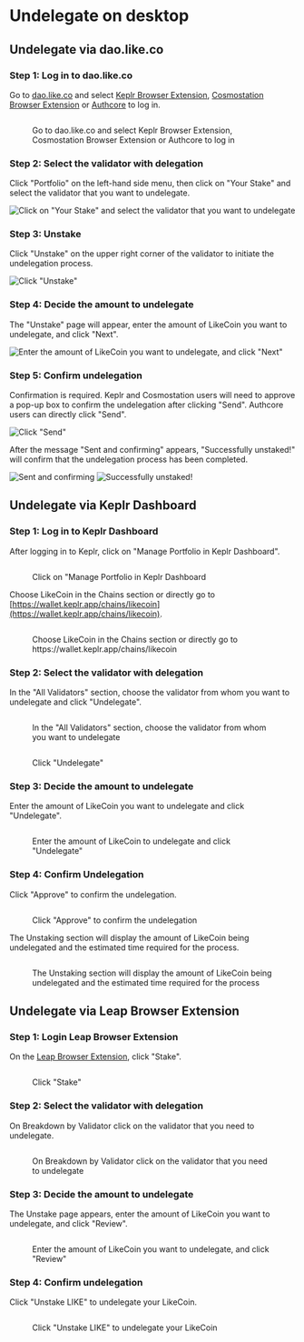 # Undelegate on desktop

## **Undelegate via dao.like.co**

### Step 1: Log in to dao.like.co

Go to [dao.like.co](https://dao.like.co/) and select [Keplr Browser Extension](../../wallet/keplr/), [Cosmostation Browser Extension](../../wallet/cosmostation/) or [Authcore](../../../user-guide/liker-id/register/) to log in.

<figure><img src="../../../.gitbook/assets/Civic Liker Web 3-01.png" alt=""><figcaption><p>Go to dao.like.co and select Keplr Browser Extension, Cosmostation Browser Extension or Authcore to log in</p></figcaption></figure>

### **Step 2: Select the validator with delegation**

Click "Portfolio" on the left-hand side menu, then click on "Your Stake" and select the validator that you want to undelegate.

![Click on "Your Stake" and select the validator that you want to undelegate](<../../../.gitbook/assets/dao.like.co unstake 01.png>)

### **Step 3: Unstake**

Click "Unstake" on the upper right corner of the validator to initiate the undelegation process.

![Click "Unstake"](<../../../.gitbook/assets/dao.like.co unstake 02.png>)

### Step 4: Decide the amount to undelegate

The "Unstake" page will appear, enter the amount of LikeCoin you want to undelegate, and click "Next".

![Enter the amount of LikeCoin you want to undelegate, and click "Next"](<../../../.gitbook/assets/dao.like.co unstake 03.png>)

### Step 5: Confirm undelegation

Confirmation is required. Keplr and Cosmostation users will need to approve a pop-up box to confirm the undelegation after clicking "Send". Authcore users can directly click "Send".

![Click "Send"](<../../../.gitbook/assets/dao.like.co unstake 04.png>)

After the message "Sent and confirming" appears, "Successfully unstaked!" will confirm that the undelegation process has been completed.

![Sent and confirming](<../../../.gitbook/assets/dao.like.co unstake 05.png>) ![Successfully unstaked!](<../../../.gitbook/assets/dao.like.co unstake 06.png>)

## Undelegate via Keplr Dashboard

### Step 1: Log in to Keplr Dashboard

After logging in to Keplr, click on "Manage Portfolio in Keplr Dashboard".

<figure><img src="../../../.gitbook/assets/Keplr Dashboard.png" alt=""><figcaption><p>Click on "Manage Portfolio in Keplr Dashboard</p></figcaption></figure>

Choose LikeCoin in the Chains section or directly go to [https://wallet.keplr.app/chains/likecoin](https://wallet.keplr.app/chains/likecoin).

<figure><img src="../../../.gitbook/assets/Keplr Dashboard Dekegate 1.png" alt=""><figcaption><p>Choose LikeCoin in the Chains section or directly go to https://wallet.keplr.app/chains/likecoin</p></figcaption></figure>

### Step 2: Select the validator with delegation

In the "All Validators" section, choose the validator from whom you want to undelegate and click "Undelegate".

<figure><img src="../../../.gitbook/assets/Keplr Dashboard Dekegate 2.png" alt=""><figcaption><p>In the "All Validators" section, choose the validator from whom you want to undelegate</p></figcaption></figure>

<figure><img src="../../../.gitbook/assets/Keplr Dashboard Undelegate 1.png" alt=""><figcaption><p>Click "Undelegate"</p></figcaption></figure>

### Step 3: Decide the amount to undelegate

Enter the amount of LikeCoin you want to undelegate and click "Undelegate".

<figure><img src="../../../.gitbook/assets/Keplr Dashboard Undelegate 2.png" alt=""><figcaption><p>Enter the amount of LikeCoin to undelegate and click "Undelegate"</p></figcaption></figure>

### Step 4: Confirm Undelegation

Click "Approve" to confirm the undelegation.

<figure><img src="../../../.gitbook/assets/Keplr Dashboard Undelegate 3.png" alt=""><figcaption><p>Click "Approve" to confirm the undelegation</p></figcaption></figure>

The Unstaking section will display the amount of LikeCoin being undelegated and the estimated time required for the process.

<figure><img src="../../../.gitbook/assets/Keplr Dashboard Undelegate 4.png" alt=""><figcaption><p>The Unstaking section will display the amount of LikeCoin being undelegated and the estimated time required for the process</p></figcaption></figure>

## Undelegate via Leap Browser Extension

### Step 1: Login Leap Browser Extension

On the [Leap Browser Extension](../../wallet/leap/), click "Stake".

<figure><img src="../../../.gitbook/assets/leap delegate 1.png" alt=""><figcaption><p>Click "Stake"</p></figcaption></figure>

### Step 2: Select the validator with delegation

On Breakdown by Validator click on the validator that you need to undelegate.

<figure><img src="../../../.gitbook/assets/leap redelegate 1.png" alt=""><figcaption><p>On Breakdown by Validator click on the validator that you need to undelegate</p></figcaption></figure>

### Step 3: Decide the amount to undelegate

The Unstake page appears, enter the amount of LikeCoin you want to undelegate, and click "Review".

<figure><img src="../../../.gitbook/assets/leap undelegate 1.png" alt=""><figcaption><p>Enter the amount of LikeCoin you want to undelegate, and click "Review"</p></figcaption></figure>

### Step 4: Confirm undelegation

Click "Unstake LIKE" to undelegate your LikeCoin.

<figure><img src="../../../.gitbook/assets/leap undelegate 2.png" alt=""><figcaption><p>Click "Unstake LIKE" to undelegate your LikeCoin</p></figcaption></figure>
